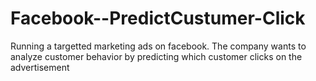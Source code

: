 # Facebook--PredictCustumer-Click
Running a targetted marketing ads on facebook. The company wants to analyze customer behavior by predicting which customer clicks on the advertisement
